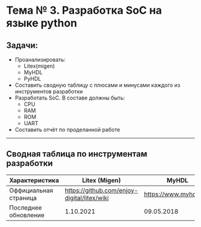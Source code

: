 # Тема № 3. Разработка SoC на языке python 
## Задачи: 
* Проанализировать:
    * Litex(migen)
    * MyHDL
    * PyHDL
* Составить сводную таблицу с плюсами и минусами каждого из инструментов разработки
* Разработать SoC. В составе должны быть: 
   * CPU
   * RAM
   * ROM
   * UART
* Составить отчёт по проделанной работе
---

## Сводная таблица по инструментам разработки

| Характеристика        | Litex (Migen)                               | MyHDL                  | PyHDL                                   |
| --------------------- | ------------------------------------------- | ---------------------- | --------------------------------------- |
| Оффициальная страница | https://github.com/enjoy-digital/litex/wiki | https://www.myhdl.org/ | https://pyhdl.readthedocs.io/en/latest/ |
| Последнее обновление  | 1.10.2021                                   | 09.05.2018             | Неизвестно. Предположительно 2016 год   |
